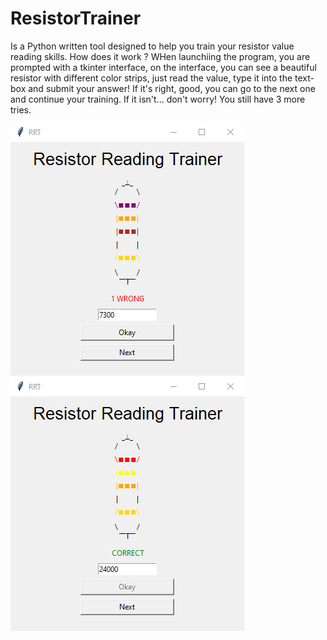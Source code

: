 # ResistorTrainer
Is a Python written tool designed to help you train your resistor value reading skills.
How does it work ?
WHen launchiing the program, you are prompted with a tkinter interface, on the interface, you can see a beautiful resistor with different color strips, just read the value, type it into the text-box and submit your answer! If it's right, good, you can go to the next one and continue your training. If it isn't... don't worry! You still have 3 more tries.

![](https://github.com/SilentHealer584/ResistorTrainer/blob/main/example/image.png?raw=true)
![](https://github.com/SilentHealer584/ResistorTrainer/blob/main/example/image1.png?raw=true)
